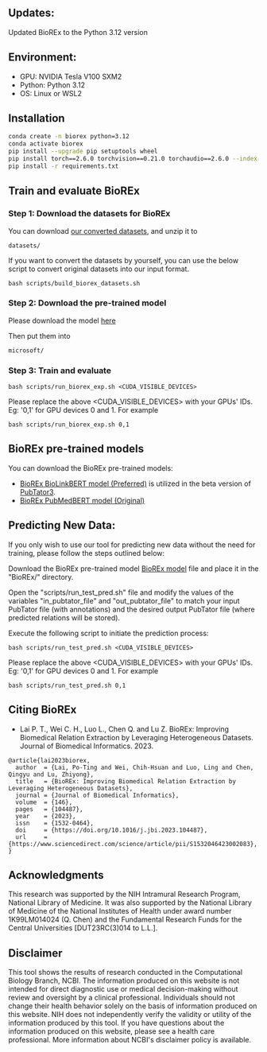 ## Updates:
Updated BioREx to the Python 3.12 version

## Environment:

* GPU: NVIDIA Tesla V100 SXM2
* Python: Python 3.12
* OS: Linux or WSL2 

## Installation

```bash
conda create -n biorex python=3.12
conda activate biorex
pip install --upgrade pip setuptools wheel
pip install torch==2.6.0 torchvision==0.21.0 torchaudio==2.6.0 --index-url https://download.pytorch.org/whl/cu126
pip install -r requirements.txt
```

## Train and evaluate BioREx

### Step 1: Download the datasets for BioREx

You can download [our converted datasets](https://ftp.ncbi.nlm.nih.gov/pub/lu/BioREx/datasets.zip), and unzip it to 

```
datasets/
```

If you want to convert the datasets by yourself, you can use the below script to convert original datasets into our input format.
```
bash scripts/build_biorex_datasets.sh
```

### Step 2: Download the pre-trained model

Please download the model [here](https://huggingface.co/microsoft/BiomedNLP-PubMedBERT-base-uncased-abstract)

Then put them into 

```
microsoft/
```

### Step 3: Train and evaluate

```
bash scripts/run_biorex_exp.sh <CUDA_VISIBLE_DEVICES>
```

Please replace the above <CUDA_VISIBLE_DEVICES> with your GPUs' IDs. Eg: '0,1' for GPU devices 0 and 1.
For example

```
bash scripts/run_biorex_exp.sh 0,1
```



## BioREx pre-trained models

You can download the BioREx pre-trained models:

* [BioREx BioLinkBERT model (Preferred)](https://ftp.ncbi.nlm.nih.gov/pub/lu/BioREx/pretrained_model_biolinkbert.zip) is utilized in the beta version of [PubTator3](https://www.ncbi.nlm.nih.gov/research/pubtator3/).
* [BioREx PubMedBERT model (Original)](https://ftp.ncbi.nlm.nih.gov/pub/lu/BioREx/pretrained_model.zip) 

## Predicting New Data:

If you only wish to use our tool for predicting new data without the need for training, please follow the steps outlined below:

Download the BioREx pre-trained model [BioREx model](https://ftp.ncbi.nlm.nih.gov/pub/lu/BioREx/pretrained_model.zip) file and place it in the "BioREx/" directory.

Open the "scripts/run_test_pred.sh" file and modify the values of the variables "in_pubtator_file" and "out_pubtator_file" to match your input PubTator file (with annotations) and the desired output PubTator file (where predicted relations will be stored).

Execute the following script to initiate the prediction process:

```
bash scripts/run_test_pred.sh <CUDA_VISIBLE_DEVICES>
```

Please replace the above <CUDA_VISIBLE_DEVICES> with your GPUs' IDs. Eg: '0,1' for GPU devices 0 and 1.
For example

```
bash scripts/run_test_pred.sh 0,1
```

## Citing BioREx

* Lai P. T., Wei C. H., Luo L., Chen Q. and Lu Z. BioREx: Improving Biomedical Relation Extraction by Leveraging Heterogeneous Datasets. Journal of Biomedical Informatics. 2023.
```
@article{lai2023biorex,
  author  = {Lai, Po-Ting and Wei, Chih-Hsuan and Luo, Ling and Chen, Qingyu and Lu, Zhiyong},
  title   = {BioREx: Improving Biomedical Relation Extraction by Leveraging Heterogeneous Datasets},
  journal = {Journal of Biomedical Informatics},
  volume  = {146},
  pages   = {104487},
  year    = {2023},
  issn    = {1532-0464},
  doi     = {https://doi.org/10.1016/j.jbi.2023.104487},
  url     = {https://www.sciencedirect.com/science/article/pii/S1532046423002083},
}
```

## Acknowledgments

This research was supported by the NIH Intramural Research Program, National Library of Medicine. It was also supported by the National Library of Medicine of the National Institutes of Health under award number 1K99LM014024 (Q. Chen) and the Fundamental Research Funds for the Central Universities [DUT23RC(3)014 to L.L.].

## Disclaimer
This tool shows the results of research conducted in the Computational Biology Branch, NCBI. The information produced on this website is not intended for direct diagnostic use or medical decision-making without review and oversight by a clinical professional. Individuals should not change their health behavior solely on the basis of information produced on this website. NIH does not independently verify the validity or utility of the information produced by this tool. If you have questions about the information produced on this website, please see a health care professional. More information about NCBI's disclaimer policy is available.
